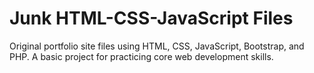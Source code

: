 # Junk HTML-CSS-JavaScript Files

Original portfolio site files using HTML, CSS, JavaScript, Bootstrap, and PHP.
A basic project for practicing core web development skills.

